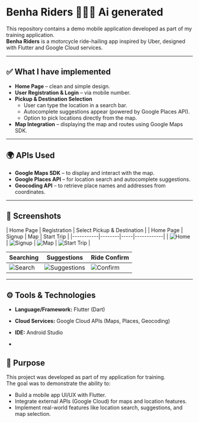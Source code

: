 # Benha Riders 🚴‍♂️📍 Ai generated 

This repository contains a demo mobile application developed as part of my training application.  
**Benha Riders** is a motorcycle ride-hailing app inspired by Uber, designed with Flutter and Google Cloud services.

---

## ✅ What I have implemented
- **Home Page** – clean and simple design.  
- **User Registration & Login** – via mobile number.  
- **Pickup & Destination Selection**  
  - User can type the location in a search bar.  
  - Autocomplete suggestions appear (powered by Google Places API).  
  - Option to pick locations directly from the map.  
- **Map Integration** – displaying the map and routes using Google Maps SDK.  

---

## 🌍 APIs Used
- **Google Maps SDK** – to display and interact with the map.  
- **Google Places API** – for location search and autocomplete suggestions.  
- **Geocoding API** – to retrieve place names and addresses from coordinates.  
[](Screenshot_2025-09-01-15-43-59-009_com.miui.gallery.jpg)
---

## 📱 Screenshots
| Home Page | Registration | Select Pickup & Destination |
| Home Page | Signup | Map | Start Trip |
|-----------|--------|-----|------------|
| ![Home](Screenshot_2025-09-01-15-24-30-967_com.example.mybenhariders.jpg) | ![Signup](Screenshot_2025-09-01-15-24-22-541_com.example.mybenhariders.jpg) | ![Map](Screenshot_2025-09-01-15-24-23-032_com.example.mybenhariders.jpg) | ![Start Trip](Screenshot_2025-09-01-15-24-45-299_com.example.mybenhariders.jpg) |

| Searching | Suggestions | Ride Confirm |
|-----------|-------------|--------------|
| ![Search](Screenshot_2025-09-01-15-24-49-161_com.example.mybenhariders.jpg) | ![Suggestions](Screenshot_2025-09-01-15-39-38-459_com.example.mybenhariders.jpg) | ![Confirm](Screenshot_2025-09-01-15-39-59-009_com.miui.gallery.jpg) |
---

## ⚙️ Tools & Technologies
- **Language/Framework:** Flutter (Dart)  
- **Cloud Services:** Google Cloud APIs (Maps, Places, Geocoding)  
- **IDE:** Android Studio  

-
## 🎯 Purpose
This project was developed as part of my application for training.  
The goal was to demonstrate the ability to:  
- Build a mobile app UI/UX with Flutter.  
- Integrate external APIs (Google Cloud) for maps and location features.  
- Implement real-world features like location search, suggestions, and map selection.
